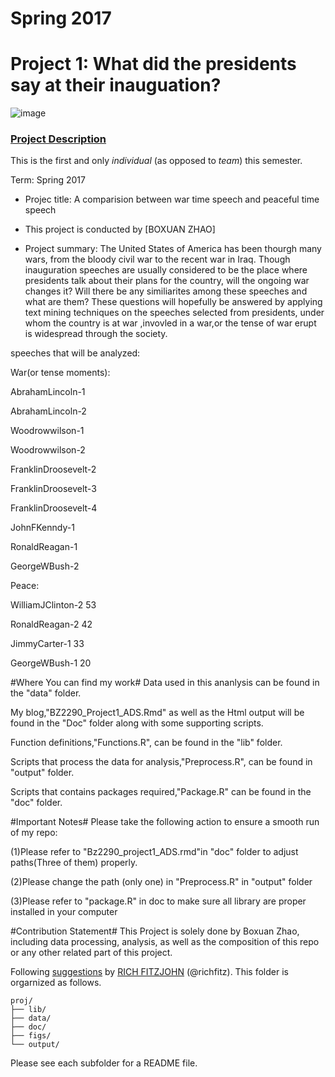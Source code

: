 # Spring 2017
# Project 1: What did the presidents say at their inauguation?

![image](figs/title.jpg)

### [Project Description](doc/)
This is the first and only *individual* (as opposed to *team*) this semester. 

Term: Spring 2017

+ Projec title: A comparision between war time speech and peaceful time speech
+ This project is conducted by [BOXUAN ZHAO]

+ Project summary: The United States of America has been thourgh many wars, from the bloody civil war to the recent war in Iraq. Though inauguration speeches are usually considered to be the place where presidents talk about their plans for the country, will the ongoing war changes it? Will there be any similiarites among these speeches and what are them? These questions will hopefully be answered by applying text mining techniques on the speeches selected from presidents, under whom the country is at war ,invovled in a war,or the tense of war erupt is widespread through the society.

speeches that will be analyzed:

War(or tense moments):

AbrahamLincoln-1

AbrahamLincoln-2

Woodrowwilson-1

Woodrowwilson-2

FranklinDroosevelt-2

FranklinDroosevelt-3

FranklinDroosevelt-4

JohnFKenndy-1

RonaldReagan-1

GeorgeWBush-2

Peace:

WilliamJClinton-2 53

RonaldReagan-2 42

JimmyCarter-1 33

GeorgeWBush-1 20

#Where You can find my work#
Data used in this ananlysis can be found in the "data" folder.

My blog,"BZ2290_Project1_ADS.Rmd" as well as the Html output will be found in the "Doc" folder along with 
some supporting scripts.

Function definitions,"Functions.R", can be found in the "lib" folder.

Scripts that process the data for analysis,"Preprocess.R", can be found in "output" folder.

Scripts that contains packages required,"Package.R" can be found in the "doc" folder. 

#Important Notes#
Please take the following action to ensure a smooth run of my repo:

(1)Please refer to "Bz2290_project1_ADS.rmd"in "doc" folder to adjust paths(Three of them) properly.

(2)Please change the path (only one) in "Preprocess.R" in "output" folder

(3)Please refer to "package.R" in doc to make sure all library are proper installed in your computer

#Contribution Statement#
This Project is solely done by Boxuan Zhao, including data processing, analysis, as well as the composition of this repo or any other related part of this project.

Following [suggestions](http://nicercode.github.io/blog/2013-04-05-projects/) by [RICH FITZJOHN](http://nicercode.github.io/about/#Team) (@richfitz). This folder is orgarnized as follows.

```
proj/
├── lib/
├── data/
├── doc/
├── figs/
└── output/
```

Please see each subfolder for a README file.
